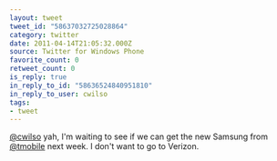 ```yaml
---
layout: tweet
tweet_id: "58637032725028864"
category: twitter
date: 2011-04-14T21:05:32.000Z
source: Twitter for Windows Phone
favorite_count: 0
retweet_count: 0
is_reply: true
in_reply_to_id: "58636524840951810"
in_reply_to_user: cwilso
tags:
- tweet
---
```


[@cwilso](https://twitter.com/@cwilso) yah, I'm waiting to see if we can get the new Samsung from [@tmobile](https://twitter.com/@tmobile) next week. I don't want to go to Verizon.
